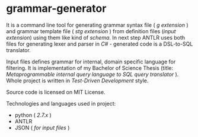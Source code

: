 # grammar-generator #

It is a command line tool for generating grammar syntax file ( *g extension* ) and grammar template file ( *stg extension* ) from definition files (*input extension*) using them like kind of *schema*. In next step ANTLR uses both files for generating lexer and parser in *C#* - generated code is a DSL-to-SQL translator.

Input files defines grammar for internal, domain specific language for filtering. It is implementation of my Bachelor of Science Thesis (title: *Metaprogrammable internal query language to SQL query translator* ). Whole project is written in *Test-Driven Development* style.

Source code is licensed on MIT License.

Technologies and languages used in project:

- python ( *2.7.x* )
- ANTLR
- JSON ( *for input files* )

